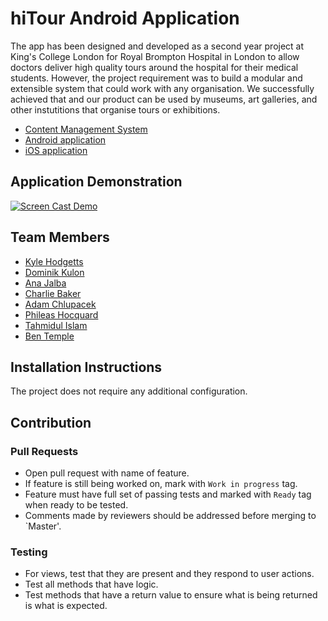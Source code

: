 # hiTour Android Application

The app has been designed and developed as a second year project at King's College London for Royal Brompton Hospital in London to allow doctors deliver high quality tours around the hospital for their medical students. However, the project requirement was to build a modular and extensible system that could work with any organisation. We successfully achieved that and our product can be used by museums, art galleries, and other instutitions that organise tours or exhibitions.

- [Content Management System](https://github.com/KyleHodgetts/project-run-cms)
- [Android application](https://github.com/KyleHodgetts/project-run-android)
- [iOS application](https://github.com/KyleHodgetts/project-run-ios)

## Application Demonstration

[![Screen Cast Demo](http://img.youtube.com/vi/W2CoXSr3UuM/0.jpg)](http://www.youtube.com/watch?v=W2CoXSr3UuM "Screen Cast Demo")

## Team Members
* [Kyle Hodgetts](https://github.com/KyleHodgetts)
* [Dominik Kulon](https://github.com/dkulon)
* [Ana Jalba](https://github.com/AnanaMJ)
* [Charlie Baker](https://github.com/charliebaker)
* [Adam Chlupacek](https://github.com/AdamChlupacek)
* [Phileas Hocquard](https://github.com/groupers)
* [Tahmidul Islam](https://github.com/k1462015)
* [Ben Temple](https://github.com/ben-temple)

## Installation Instructions
The project does not require any additional configuration.

## Contribution

### Pull Requests
* Open pull request with name of feature.
* If feature is still being worked on, mark with `Work in progress` tag.
* Feature must have full set of passing tests and marked with `Ready` tag when ready to be tested.
* Comments made by reviewers should be addressed before merging to `Master'.

### Testing
* For views, test that they are present and they respond to user actions.
* Test all methods that have logic.
* Test methods that have a return value to ensure what is being returned is what is expected.
